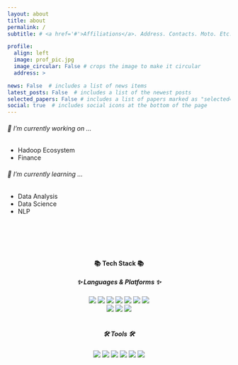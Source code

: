 ```yaml
---
layout: about
title: about
permalink: /
subtitle: # <a href='#'>Affiliations</a>. Address. Contacts. Moto. Etc.

profile:
  align: left
  image: prof_pic.jpg
  image_circular: False # crops the image to make it circular
  address: >

news: False  # includes a list of news items
latest_posts: False  # includes a list of the newest posts
selected_papers: False # includes a list of papers marked as "selected={true}"
social: true  # includes social icons at the bottom of the page
---
```


<article>
  <div class="row">
    <div class="col-md-6">
      <h6>🔭 I’m currently working on ...</h6>
      <ul>
        <li>Hadoop Ecosystem</li>
        <li>Finance</li>
      </ul>
    </div>
    <div class="col-md-6">
      <h6>🌱 I’m currently learning ...</h6>
      <ul>
        <li>Data Analysis</li>
        <li>Data Science</li>
        <li>NLP</li>
      </ul>
    </div>
  </div>
</article>

<br><br>
---
<h4 style="text-align: center;"><strong>📚 Tech Stack 📚</strong></h4>
<h5 style="text-align: center;">✨ Languages & Platforms ✨</h5>
<div align="center">
  	<img src="https://img.shields.io/badge/Python-3776AB?style=flat&logo=python&logoColor=white"/>
	<img src="https://img.shields.io/badge/Java-007396?style=flat&logo=Conda-Forge&logoColor=white" />
  	<img src="https://img.shields.io/badge/C-A8B9CC?style=flat&logo=c&logoColor=white"/>
	<img src="https://img.shields.io/badge/C++-00599C?style=flat&logo=cplusplus&logoColor=white" />
	<img src="https://img.shields.io/badge/PostgreSQL-4169E1?style=flat&logo=postgresql&logoColor=white" />
	<img src="https://img.shields.io/badge/MariaDB-003545?style=flat&logo=MariaDB&logoColor=white" />
	<img src="https://img.shields.io/badge/Linux-FCC624?style=flat&logo=Linux&logoColor=white" />
	<br>
  	<img src="https://img.shields.io/badge/Hadoop Ecosystem-66CCFF?style=flat&logo=apachehadoop&logoColor=white"/>
	<img src="https://img.shields.io/badge/Android-3DDC84?style=flat&logo=android&logoColor=white" />
	<img src="https://img.shields.io/badge/TensorFlow-FF6F00?style=flat&logo=tensorflow&logoColor=white" />
</div>
<br>
<h5 style="text-align: center;">🛠 Tools 🛠</h5>
<div align="center">
  <img src="https://img.shields.io/badge/IntelliJ-000000?style=flat&logo=intellijidea&logoColor=white"/>
	<img src="https://img.shields.io/badge/Visual Studio Code-007ACC?style=flat&logo=visualstudiocode&logoColor=white" />
	<img src="https://img.shields.io/badge/Pycharm-000000?style=flat&logo=pycharm&logoColor=white" />
	<img src="https://img.shields.io/badge/Jupyter-F37626?style=flat&logo=jupyter&logoColor=white" />
	<img src="https://img.shields.io/badge/Android Studio-3DDC84?style=flat&logo=androidstudio&logoColor=white" />
	<img src="https://img.shields.io/badge/GitHub-181717?style=flat&logo=GitHub&logoColor=white" />
</div>
<br><br>

<!--
Write your biography here. Tell the world about yourself. Link to your favorite [subreddit](http://reddit.com). You can put a picture in, too. The code is already in, just name your picture `prof_pic.jpg` and put it in the `img/` folder.

Put your address / P.O. box / other info right below your picture. You can also disable any of these elements by editing `profile` property of the YAML header of your `_pages/about.md`. Edit `_bibliography/papers.bib` and Jekyll will render your [publications page](/al-folio/publications/) automatically.

Link to your social media connections, too. This theme is set up to use [Font Awesome icons](http://fortawesome.github.io/Font-Awesome/) and [Academicons](https://jpswalsh.github.io/academicons/), like the ones below. Add your Facebook, Twitter, LinkedIn, Google Scholar, or just disable all of them.
-->